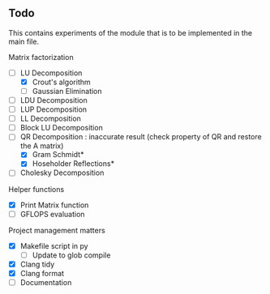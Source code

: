 ## Todo

This contains experiments of the module that is to be implemented in the main file.

Matrix factorization

- [ ] LU Decomposition
  - [x] Crout's algorithm
  - [ ] Gaussian Elimination
- [ ] LDU Decomposition
- [ ] LUP Decomposition
- [ ] LL Decomposition
- [ ] Block LU Decomposition
- [ ] QR Decomposition : inaccurate result (check property of QR and restore the A matrix)
  - [x] Gram Schmidt\*
  - [x] Hoseholder Reflections\*
- [ ] Cholesky Decomposition

Helper functions

- [x] Print Matrix function
- [ ] GFLOPS evaluation

Project management matters

- [x] Makefile script in py
  - [ ] Update to glob compile
- [x] Clang tidy
- [x] Clang format
- [ ] Documentation
